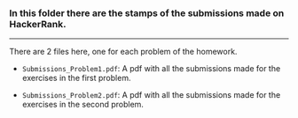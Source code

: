 ### In this folder there are the stamps of the submissions made on HackerRank.
---
There are 2 files here, one for each problem of the homework.

  - `Submissions_Problem1.pdf`: A pdf with all the submissions made for the exercises in the first problem.

  - `Submissions_Problem2.pdf`: A pdf with all the submissions made for the exercises in the second problem.
